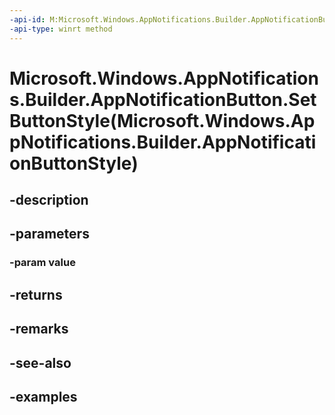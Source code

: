 ```yaml
---
-api-id: M:Microsoft.Windows.AppNotifications.Builder.AppNotificationButton.SetButtonStyle(Microsoft.Windows.AppNotifications.Builder.AppNotificationButtonStyle)
-api-type: winrt method
---
```


# Microsoft.Windows.AppNotifications.Builder.AppNotificationButton.SetButtonStyle(Microsoft.Windows.AppNotifications.Builder.AppNotificationButtonStyle)

<!--
public Microsoft.Windows.AppNotifications.Builder.AppNotificationButton SetButtonStyle (Microsoft.Windows.AppNotifications.Builder.AppNotificationButtonStyle value);
-->


## -description

## -parameters

### -param value

## -returns

## -remarks

## -see-also

## -examples


